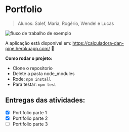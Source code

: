 # Portfolio  

> Alunos: Salef, Maria, Rogério, Wendel e Lucas  

![fluxo de trabalho de exemplo](https://github.com/Crivelente/Portfolio/actions/workflows/node.js.yml/badge.svg)

A aplicação está disponível em: https://calculadora-dan-pipe.herokuapp.com/ :nauseated_face:

**Como rodar o projeto:**  

- Clone o repositorio  
- Delete a pasta node_modules  
- Rode: `npm install`  
- Para testar: `npm test`


## Entregas das atividades:
- [x] Portifolio parte 1
- [x] Portifolio parte 2
- [ ] Portifolio parte 3
